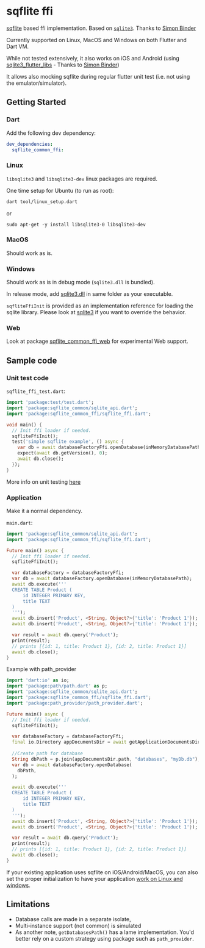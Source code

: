 # sqflite ffi

[sqflite](https://pub.dev/packages/sqflite) based ffi implementation. Based
on [`sqlite3`](https://pub.dev/packages/sqlite3). Thanks to [Simon Binder](https://github.com/simolus3)

Currently supported on Linux, MacOS and Windows on both Flutter and Dart VM.

While not tested extensively, it also
works on iOS and Android (using [sqlite3_flutter_libs](https://pub.dev/packages/sqlite3_flutter_libs) - Thanks
to [Simon Binder](https://github.com/simolus3))

It allows also mocking sqflite during regular flutter unit test (i.e. not using the emulator/simulator).

## Getting Started

### Dart

Add the following dev dependency:

```yaml
dev_dependencies:
  sqflite_common_ffi:
```

### Linux

`libsqlite3` and `libsqlite3-dev` linux packages are required.

One time setup for Ubuntu (to run as root):

```bash
dart tool/linux_setup.dart
```

or

```
sudo apt-get -y install libsqlite3-0 libsqlite3-dev
```

### MacOS

Should work as is.

### Windows

Should work as is in debug mode (`sqlite3.dll` is bundled).

In release mode,
add [sqlite3.dll](https://github.com/tekartik/sqflite/raw/master/sqflite_common_ffi/lib/src/windows/sqlite3.dll) in same
folder as your executable.

`sqfliteFfiInit` is provided as an implementation reference for loading the sqlite library. Please look
at [sqlite3](https://pub.dev/packages/sqlite3)
if you want to override the behavior.

### Web

Look at package [sqflite_common_ffi_web](https://pub.dev/packages/sqflite_common_ffi_web) for experimental Web support.

## Sample code

### Unit test code

`sqflite_ffi_test.dart`:

```dart
import 'package:test/test.dart';
import 'package:sqflite_common/sqlite_api.dart';
import 'package:sqflite_common_ffi/sqflite_ffi.dart';

void main() {
  // Init ffi loader if needed.
  sqfliteFfiInit();
  test('simple sqflite example', () async {
    var db = await databaseFactoryFfi.openDatabase(inMemoryDatabasePath);
    expect(await db.getVersion(), 0);
    await db.close();
  });
}
```

More info on unit testing [here](doc/testing.md)

### Application

Make it a normal dependency.

`main.dart`:

```dart
import 'package:sqflite_common/sqlite_api.dart';
import 'package:sqflite_common_ffi/sqflite_ffi.dart';

Future main() async {
  // Init ffi loader if needed.
  sqfliteFfiInit();

  var databaseFactory = databaseFactoryFfi;
  var db = await databaseFactory.openDatabase(inMemoryDatabasePath);
  await db.execute('''
  CREATE TABLE Product (
      id INTEGER PRIMARY KEY,
      title TEXT
  )
  ''');
  await db.insert('Product', <String, Object?>{'title': 'Product 1'});
  await db.insert('Product', <String, Object?>{'title': 'Product 1'});

  var result = await db.query('Product');
  print(result);
  // prints [{id: 1, title: Product 1}, {id: 2, title: Product 1}]
  await db.close();
}
```

Example with path_provider

```dart
import 'dart:io' as io;
import 'package:path/path.dart' as p;
import 'package:sqflite_common/sqlite_api.dart';
import 'package:sqflite_common_ffi/sqflite_ffi.dart';
import 'package:path_provider/path_provider.dart';

Future main() async {
  // Init ffi loader if needed.
  sqfliteFfiInit();

  var databaseFactory = databaseFactoryFfi;
  final io.Directory appDocumentsDir = await getApplicationDocumentsDirectory();
  
  //Create path for database
  String dbPath = p.join(appDocumentsDir.path, "databases", "myDb.db");
  var db = await databaseFactory.openDatabase(
    dbPath,
  );

  await db.execute('''
  CREATE TABLE Product (
      id INTEGER PRIMARY KEY,
      title TEXT
  )
  ''');
  await db.insert('Product', <String, Object?>{'title': 'Product 1'});
  await db.insert('Product', <String, Object?>{'title': 'Product 1'});

  var result = await db.query('Product');
  print(result);
  // prints [{id: 1, title: Product 1}, {id: 2, title: Product 1}]
  await db.close();
}

```

If your existing application uses sqflite on iOS/Android/MacOS, you can also set the proper initialization to have
your
application [work on Linux and windows](https://github.com/tekartik/sqflite/blob/master/sqflite_common_ffi/doc/using_ffi_instead_of_sqflite.md).

## Limitations

* Database calls are made in a separate isolate,
* Multi-instance support (not common) is simulated
* As another note, `getDatabasesPath()` has a lame implementation. You'd better rely on a custom strategy using
  package such as `path_provider`.
